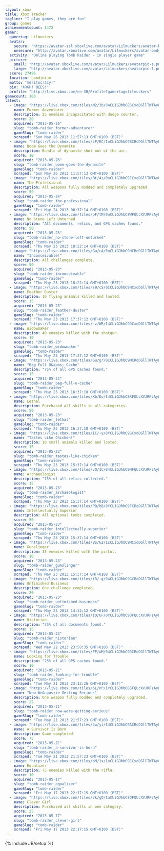 ```yaml
---
layout: xbox
title: Xbox Tracker
tagline: "I play games, they are fun"
group: games
achievementcount: 1472
gamer: 
  gamertag: Lilmuckers
  avatar: 
    secure: "https://avatar-ssl.xboxlive.com/avatar/Lilmuckers/avatar-body.png"
    unsecure: "http://avatar.xboxlive.com/avatar/Lilmuckers/avatar-body.png"
  activity: "Online playing Tomb Raider - In single player game"
  picture: 
    small: "http://avatar.xboxlive.com/avatar/Lilmuckers/avatarpic-s.png"
    large: "http://avatar.xboxlive.com/avatar/Lilmuckers/avatarpic-l.png"
  score: 27495
  location: Londinium
  motto: "meritocracy!"
  bio: "ARGH! BEES!"
  profile: "http://live.xbox.com/en-GB/Profile?gamertag=lilmuckers"
gamecount: 103
latest: 
  - image: "https://live.xbox.com/tiles/N2/3b/04CLiGJhbC8SCxoDGllTWTAyL2FjaC8wLzFmAAAAAOfn5-z0bSs=.jpg"
    name: Former Adventurer
    description: 25 enemies incapacitated with dodge counter.
    score: 20
    acquired: "2013-05-26"
    slug: "tomb-raider_former-adventurer"
    gameSlug: "tomb-raider"
    scraped: "Sun May 26 2013 11:57:13 GMT+0100 (BST)"
  - image: "https://live.xbox.com/tiles/cP/RC/1oCLiGJhbC9BCBoDGllTWTAyL2FjaC8wLzI1AAAAAOfn5-lt9Gw=.jpg"
    name: Boom Goes the Dynamite
    description: Bundle of dynamite shot out of the air.
    score: 10
    acquired: "2013-05-26"
    slug: "tomb-raider_boom-goes-the-dynamite"
    gameSlug: "tomb-raider"
    scraped: "Sun May 26 2013 11:57:13 GMT+0100 (BST)"
  - image: "https://live.xbox.com/tiles/Bt/4z/0oCLiGJhbC9ECxoDGllTWTAyL2FjaC8wLzEwAAAAAOfn5-0c3ho=.jpg"
    name: The Professional
    description: All weapons fully modded and completely upgraded.
    score: 50
    acquired: "2013-05-24"
    slug: "tomb-raider_the-professional"
    gameSlug: "tomb-raider"
    scraped: "Fri May 24 2013 00:37:14 GMT+0100 (BST)"
  - image: "https://live.xbox.com/tiles/pF/tM/0oCLiGJhbC8WFQUcXVJRFzAyL2FjaC8wL2IAAAAA5+fn-WNbvw==.jpg"
    name: No Stone Left Unturned
    description: "All documents, relics, and GPS caches found."
    score: 50
    acquired: "2013-05-23"
    slug: "tomb-raider_no-stone-left-unturned"
    gameSlug: "tomb-raider"
    scraped: "Thu May 23 2013 18:22:14 GMT+0100 (BST)"
  - image: "https://live.xbox.com/tiles/Gu/cA/0oCLiGJhbC9HCBoDGllTWTAyL2FjaC8wLzIzAAAAAOfn5-0v5wY=.jpg"
    name: "Inconceivable!"
    description: All challenges complete.
    score: 50
    acquired: "2013-05-23"
    slug: "tomb-raider_inconceivable"
    gameSlug: "tomb-raider"
    scraped: "Thu May 23 2013 18:22:14 GMT+0100 (BST)"
  - image: "https://live.xbox.com/tiles/s9/cS/0ICLiGJhbC9HCxoDGllTWTAyL2FjaC8wLzEzAAAAAOfn5-89168=.jpg"
    name: Feather Duster
    description: 10 flying animals killed and looted.
    score: 15
    acquired: "2013-05-23"
    slug: "tomb-raider_feather-duster"
    gameSlug: "tomb-raider"
    scraped: "Thu May 23 2013 17:37:12 GMT+0100 (BST)"
  - image: "https://live.xbox.com/tiles/-z/WR/14CLiGJhbC9DCxoDGllTWTAyL2FjaC8wLzE3AAAAAOfn5-i+NeM=.jpg"
    name: Widowmaker
    description: 40 enemies killed with the shotgun.
    score: 10
    acquired: "2013-05-23"
    slug: "tomb-raider_widowmaker"
    gameSlug: "tomb-raider"
    scraped: "Thu May 23 2013 17:37:12 GMT+0100 (BST)"
  - image: "https://live.xbox.com/tiles/Gu/gr/0ICLiGJhbC9MCRoDGllTWTAyL2FjaC8wLzM4AAAAAOfn5-8E6AY=.jpg"
    name: "Bag Full O&apos; Cache"
    description: "75% of all GPS caches found."
    score: 15
    acquired: "2013-05-23"
    slug: "tomb-raider_bag-full-o-cache"
    gameSlug: "tomb-raider"
    scraped: "Thu May 23 2013 16:37:18 GMT+0100 (BST)"
  - image: "https://live.xbox.com/tiles/Xb/Du/14CLiGJhbC8RFQUcXVJRFzAyL2FjaC8wL2UAAAAA5+fn+MGwRg==.jpg"
    name: Lethal
    description: Purchased all skills in all categories.
    score: 50
    acquired: "2013-05-23"
    slug: "tomb-raider_lethal"
    gameSlug: "tomb-raider"
    scraped: "Thu May 23 2013 16:37:18 GMT+0100 (BST)"
  - image: "https://live.xbox.com/tiles/IC/-y/0YCLiGJhbC9GCxoDGllTWTAyL2FjaC8wLzEyAAAAAOfn5-7dLzw=.jpg"
    name: "Tastes Like Chicken!"
    description: 10 small animals killed and looted.
    score: 15
    acquired: "2013-05-23"
    slug: "tomb-raider_tastes-like-chicken"
    gameSlug: "tomb-raider"
    scraped: "Thu May 23 2013 15:37:14 GMT+0100 (BST)"
  - image: "https://live.xbox.com/tiles/vQ/1C/04CLiGJhbC9NFQUcXVJRFzAyL2FjaC8wLzkAAAAA5+fn-G0Npg==.jpg"
    name: Archaeologist
    description: "75% of all relics collected."
    score: 15
    acquired: "2013-05-23"
    slug: "tomb-raider_archaeologist"
    gameSlug: "tomb-raider"
    scraped: "Thu May 23 2013 15:37:14 GMT+0100 (BST)"
  - image: "https://live.xbox.com/tiles/PB/bB/0YCLiGJhbC9FCBoDGllTWTAyL2FjaC8wLzIxAAAAAOfn5-7uFiA=.jpg"
    name: Intellectually Superior
    description: All optional tombs completed.
    score: 50
    acquired: "2013-05-23"
    slug: "tomb-raider_intellectually-superior"
    gameSlug: "tomb-raider"
    scraped: "Thu May 23 2013 15:37:14 GMT+0100 (BST)"
  - image: "https://live.xbox.com/tiles/8S/G2/1ICLiGJhbC9MCxoDGllTWTAyL2FjaC8wLzE4AAAAAOfn5-uZIe0=.jpg"
    name: Gunslinger
    description: 35 enemies killed with the pistol.
    score: 10
    acquired: "2013-05-23"
    slug: "tomb-raider_gunslinger"
    gameSlug: "tomb-raider"
    scraped: "Thu May 23 2013 15:37:14 GMT+0100 (BST)"
  - image: "https://live.xbox.com/tiles/iR/-g/04CLiGJhbC9GCBoDGllTWTAyL2FjaC8wLzIyAAAAAOfn5-zPH5U=.jpg"
    name: Unfinished Business
    description: One challenge completed.
    score: 20
    acquired: "2013-05-23"
    slug: "tomb-raider_unfinished-business"
    gameSlug: "tomb-raider"
    scraped: "Thu May 23 2013 14:32:12 GMT+0100 (BST)"
  - image: "https://live.xbox.com/tiles/IO/GF/0YCLiGJhbC9DFQUcXVJRFzAyL2FjaC8wLzcAAAAA5+fn-qrhOw==.jpg"
    name: Historian
    description: "75% of all documents found."
    score: 15
    acquired: "2013-05-23"
    slug: "tomb-raider_historian"
    gameSlug: "tomb-raider"
    scraped: "Wed May 22 2013 23:58:35 GMT+0100 (BST)"
  - image: "https://live.xbox.com/tiles/FP/wM/04CLiGJhbC9DCRoDGllTWTAyL2FjaC8wLzM3AAAAAOfn5-wj-Ag=.jpg"
    name: Looking for Trouble
    description: "25% of all GPS caches found."
    score: 10
    acquired: "2013-05-21"
    slug: "tomb-raider_looking-for-trouble"
    gameSlug: "tomb-raider"
    scraped: "Tue May 21 2013 23:12:26 GMT+0100 (BST)"
  - image: "https://live.xbox.com/tiles/6L/nP/1YCLiGJhbC8SFQUcXVJRFzAyL2FjaC8wL2YAAAAA5+fn+uC58w==.jpg"
    name: "Now We&apos;re Getting Serious"
    description: One weapon fully modded and completely upgraded.
    score: 25
    acquired: "2013-05-21"
    slug: "tomb-raider_now-were-getting-serious"
    gameSlug: "tomb-raider"
    scraped: "Tue May 21 2013 21:57:23 GMT+0100 (BST)"
  - image: "https://live.xbox.com/tiles/4w/yi/14CLiGJhbC9ACBoDGllTWTAyL2FjaC8wLzI0AAAAAOfn5-iNDP8=.jpg"
    name: A Survivor Is Born
    description: Game completed.
    score: 75
    acquired: "2013-05-21"
    slug: "tomb-raider_a-survivor-is-born"
    gameSlug: "tomb-raider"
    scraped: "Tue May 21 2013 21:57:23 GMT+0100 (BST)"
  - image: "https://live.xbox.com/tiles/bM/1x/1oCLiGJhbC9CCxoDGllTWTAyL2FjaC8wLzE2AAAAAOfn5-lezXA=.jpg"
    name: Equalizer
    description: 75 enemies killed with the rifle.
    score: 10
    acquired: "2013-05-17"
    slug: "tomb-raider_equalizer"
    gameSlug: "tomb-raider"
    scraped: "Fri May 17 2013 22:17:15 GMT+0100 (BST)"
  - image: "https://live.xbox.com/tiles/zk/gO/1oCLiGJhbC8QFQUcXVJRFzAyL2FjaC8wL2QAAAAA5+fn+SFI1Q==.jpg"
    name: Clever Girl
    description: Purchased all skills in one category.
    score: 25
    acquired: "2013-05-17"
    slug: "tomb-raider_clever-girl"
    gameSlug: "tomb-raider"
    scraped: "Fri May 17 2013 22:17:15 GMT+0100 (BST)"
---
```

{% include JB/setup %}
